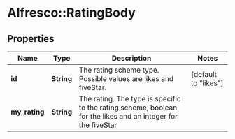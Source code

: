 # Alfresco::RatingBody

## Properties
Name | Type | Description | Notes
------------ | ------------- | ------------- | -------------
**id** | **String** | The rating scheme type. Possible values are likes and fiveStar. | [default to &quot;likes&quot;]
**my_rating** | **String** | The rating. The type is specific to the rating scheme, boolean for the likes and an integer for the fiveStar | 


